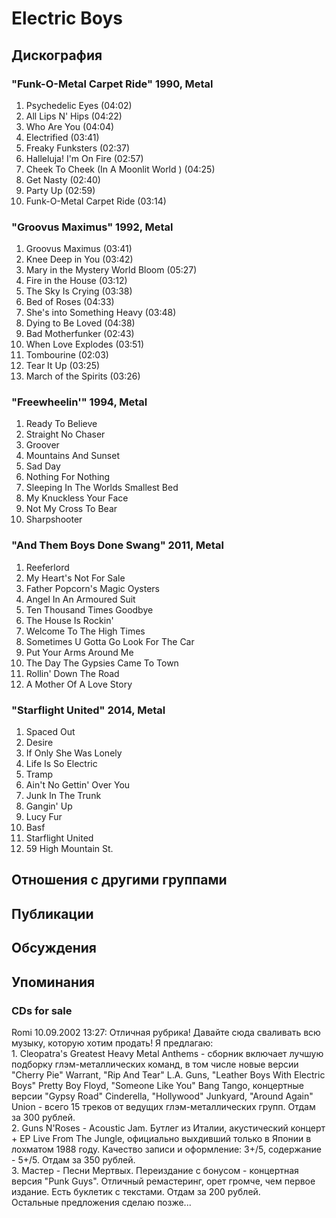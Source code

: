 # Electric Boys



## Дискография

### "Funk-O-Metal Carpet Ride" 1990, Metal

01. Psychedelic Eyes (04:02)
02. All Lips N' Hips (04:22)
03. Who Are You (04:04)
04. Electrified (03:41)
05. Freaky Funksters (02:37)
06. Halleluja! I'm On Fire (02:57)
07. Cheek To Cheek (In A Moonlit World ) (04:25)
08. Get Nasty (02:40)
09. Party Up (02:59)
10. Funk-O-Metal Carpet Ride (03:14)

### "Groovus Maximus" 1992, Metal

01. Groovus Maximus (03:41)
02. Knee Deep in You (03:42)
03. Mary in the Mystery World Bloom (05:27)
04. Fire in the House (03:12)
05. The Sky Is Crying (03:38)
06. Bed of Roses (04:33)
07. She's into Something Heavy (03:48)
08. Dying to Be Loved (04:38)
09. Bad Motherfunker (02:43)
10. When Love Explodes (03:51)
11. Tombourine (02:03)
12. Tear It Up (03:25)
13. March of the Spirits (03:26)

### "Freewheelin'" 1994, Metal

01. Ready To Believe
02. Straight No Chaser
03. Groover
04. Mountains And Sunset
05. Sad Day
06. Nothing For Nothing
07. Sleeping In The Worlds Smallest Bed
08. My Knuckless Your Face
09. Not My Cross To Bear
10. Sharpshooter

### "And Them Boys Done Swang" 2011, Metal

01. Reeferlord
02. My Heart's Not For Sale
03. Father Popcorn's Magic Oysters
04. Angel In An Armoured Suit
05. Ten Thousand Times Goodbye
06. The House Is Rockin'
07. Welcome To The High Times
08. Sometimes U Gotta Go Look For The Car
09. Put Your Arms Around Me
10. The Day The Gypsies Came To Town
11. Rollin' Down The Road
12. A Mother Of A Love Story

### "Starflight United" 2014, Metal

01. Spaced Out
02. Desire
03. If Only She Was Lonely
04. Life Is So Electric
05. Tramp
06. Ain't No Gettin' Over You
07. Junk In The Trunk
08. Gangin' Up
09. Lucy Fur
10. Basf
11. Starflight United
12. 59 High Mountain St.


## Отношения с другими группами


## Публикации


## Обсуждения


## Упоминания

### CDs for sale

Romi 10.09.2002 13:27:
Отличная рубрика! Давайте сюда сваливать всю музыку, которую хотим продать! Я предлагаю:<BR>1. Cleopatra's Greatest Heavy Metal Anthems - сборник включает лучшую подборку глэм-металлических команд, в том числе новые версии "Cherry Pie" Warrant, "Rip And Tear" L.A. Guns, "Leather Boys With Electric Boys" Pretty Boy Floyd, "Someone Like You" Bang Tango, концертные версии "Gypsy Road" Cinderella, "Hollywood" Junkyard, "Around Again" Union - всего 15 треков от ведущих глэм-металлических групп. Отдам за 300 рублей.<BR>2. Guns N'Roses - Acoustic Jam. Бутлег из Италии, акустический концерт + EP Live From The Jungle, официально выхдивший только в Японии в лохматом 1988 году. Качество записи и оформление: 3+/5, содержание - 5+/5. Отдам за 350 рублей.<BR>3. Мастер - Песни Мертвых. Переиздание с бонусом - концертная версия "Punk Guys". Отличный ремастеринг, орет громче, чем первое издание. Есть буклетик с текстами. Отдам за 200 рублей.<BR>Остальные предложения сделаю позже...

